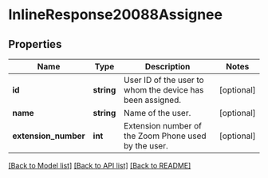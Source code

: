 # InlineResponse20088Assignee

## Properties
Name | Type | Description | Notes
------------ | ------------- | ------------- | -------------
**id** | **string** | User ID of the user to whom the device has been assigned. | [optional] 
**name** | **string** | Name of the user. | [optional] 
**extension_number** | **int** | Extension number of the Zoom Phone used by the user. | [optional] 

[[Back to Model list]](../README.md#documentation-for-models) [[Back to API list]](../README.md#documentation-for-api-endpoints) [[Back to README]](../README.md)


